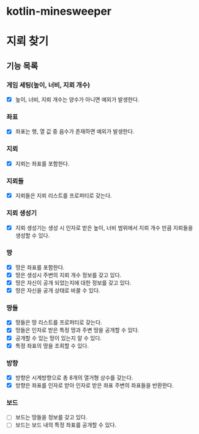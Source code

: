 # kotlin-minesweeper


# 지뢰 찾기

## 기능 목록

### 게임 세팅(높이, 너비, 지뢰 개수)
- [x] 높이, 너비, 지뢰 개수는 양수가 아니면 예외가 발생한다.

### 좌표
- [x] 좌표는 행, 열 값 중 음수가 존재하면 예외가 발생한다.

### 지뢰
- [x] 지뢰는 좌표를 포함한다.

### 지뢰들
- [x] 지뢰들은 지뢰 리스트를 프로퍼티로 갖는다.

### 지뢰 생성기
- [x] 지뢰 생성기는 생성 시 인자로 받은 높이, 너비 범위에서 지뢰 개수 만큼 지뢰들을 생성할 수 있다.

### 땅
- [x] 땅은 좌표를 포함한다.
- [x] 땅은 생성시 주변의 지뢰 개수 정보를 갖고 있다.
- [x] 땅은 자신이 공개 되었는지에 대한 정보를 갖고 있다.
- [x] 땅은 자신을 공개 상태로 바꿀 수 있다.

### 땅들
- [x] 땅들은 땅 리스트를 프로퍼티로 갖는다.
- [x] 땅들은 인자로 받은 특정 땅과 주변 땅을 공개할 수 있다.
- [x] 공개할 수 있는 땅이 있는지 알 수 있다.
- [x] 특정 좌표의 땅을 조회할 수 있다.

### 방향
- [x] 방향은 시계방향으로 총 8개의 열거형 상수를 갖는다.
- [x] 방향은 좌표를 인자로 받아 인자로 받은 좌표 주변의 좌표들을 반환한다.

### 보드
- [ ] 보드는 땅들을 정보를 갖고 있다.
- [ ] 보드는 보드 내의 특정 좌표를 공개할 수 있다.
